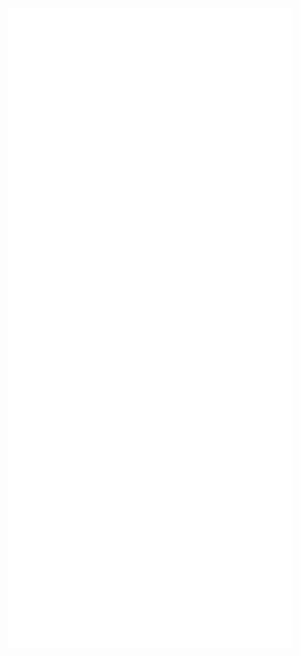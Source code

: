 
<!--
  <img src="https://readme-typing-svg.demolab.com?font=Fira+Code&size=25&pause=1000&center=true&width=435&lines=Contributions+under+Attack+!!" alt="Typing Animation" />
   
  <img src="https://github.com/EchoSingh/EchoSingh/blob/output/snake-realistic.svg" alt="Contribution Snake Animation" />
 
<br /><br />
<div align="center">
  
  <a href="https://github.com/EchoSingh">
    <img src="https://readme-typing-svg.demolab.com?font=Fira+Code&size=34&duration=8000&pause=1000&center=true&repeat=true&width=435&lines=Hi%2C+I'm+Aditya+Singh" alt="Typing SVG" />
  </a>
  <br />
 
  <img src="https://i.gifer.com/XOsa.gif" alt="bat flying" width="150" />
  <br /><br />

  <a href="https://linktr.ee/Aditya.Singh.R">
    <img src="https://readme-typing-svg.demolab.com?font=Fira+Code&duration=2000&pause=8000&center=true&repeat=false&width=435&lines=Connect+with+me" alt="Connect Typing SVG" />
  </a>

  <br /><br />

<!--
  <img src="https://github-readme-streak-stats-seven-azure.vercel.app?user=EchoSingh&theme=tokyonight-duo&hide_border=true&border_radius=4" alt="GitHub Streak Stats" />

  <br /><br />
-->

  <img src="https://raw.githubusercontent.com/EchoSingh/EchoSingh/main/github-metrics-main.svg" alt="GitHub Metrics" />

